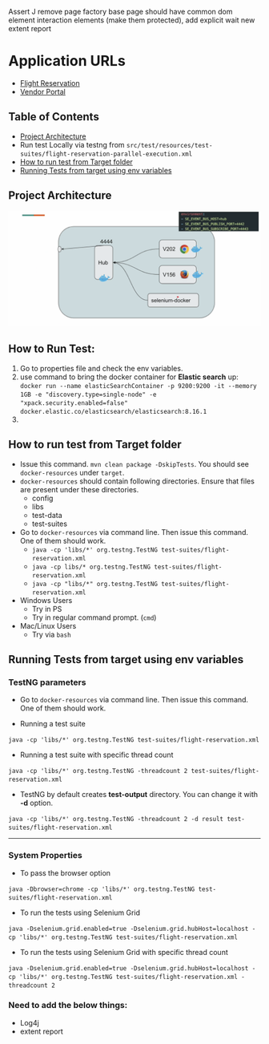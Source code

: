 Assert J
remove page factory
base page should have common dom element interaction elements (make them protected), add explicit wait
new extent report

# Application URLs

- [Flight Reservation](https://d1uh9e7cu07ukd.cloudfront.net/selenium-docker/reservation-app/index.html)
- [Vendor Portal](https://d1uh9e7cu07ukd.cloudfront.net/selenium-docker/vendor-app/index.html)

## Table of Contents
- [Project Architecture](#project-architecture)
- Run test Locally via testng from `src/test/resources/test-suites/flight-reservation-parallel-execution.xml`
- [How to run test from Target folder](#how-to-run-test-from-target-folder)
- [Running Tests from target using env variables](#running-tests-from-target-using-env-variables)

## Project Architecture
![projectArchitecture.png](src%2Ftest%2Fresources%2Fdocker%2FprojectArchitecture.png)

## How to Run Test:
1. Go to properties file and check the env variables.
2. use command to bring the docker container for **Elastic search** up: `docker run --name elasticSearchContainer -p 9200:9200 -it --memory 1GB -e "discovery.type=single-node" -e "xpack.security.enabled=false" docker.elastic.co/elasticsearch/elasticsearch:8.16.1`
3. 



## How to run test from Target folder

- Issue this command. `mvn clean package -DskipTests`. You should see `docker-resources` under `target`.
- `docker-resources` should contain following directories. Ensure that files are present under these directories.
    - config
    - libs
    - test-data
    - test-suites
- Go to `docker-resources` via command line. Then issue this command. One of them should work.
    - `java -cp 'libs/*' org.testng.TestNG test-suites/flight-reservation.xml`
    - `java -cp libs/* org.testng.TestNG test-suites/flight-reservation.xml`
    - `java -cp "libs/*" org.testng.TestNG test-suites/flight-reservation.xml`
- Windows Users
    - Try in PS
    - Try in regular command prompt. (`cmd`)
- Mac/Linux Users
    - Try via `bash`

## Running Tests from target using env variables

### TestNG parameters

- Go to `docker-resources` via command line. Then issue this command. One of them should work.

- Running a test suite

`java -cp 'libs/*' org.testng.TestNG test-suites/flight-reservation.xml`

- Running a test suite with specific thread count

`java -cp 'libs/*' org.testng.TestNG -threadcount 2 test-suites/flight-reservation.xml`

- TestNG by default creates **test-output** directory. You can change it with **-d** option.

`java -cp 'libs/*' org.testng.TestNG -threadcount 2 -d result test-suites/flight-reservation.xml`

---

### System Properties

- To pass the browser option

`java -Dbrowser=chrome -cp 'libs/*' org.testng.TestNG test-suites/flight-reservation.xml`

- To run the tests using Selenium Grid

`java -Dselenium.grid.enabled=true -Dselenium.grid.hubHost=localhost -cp 'libs/*' org.testng.TestNG test-suites/flight-reservation.xml`

- To run the tests using Selenium Grid with specific thread count

`java -Dselenium.grid.enabled=true -Dselenium.grid.hubHost=localhost -cp 'libs/*' org.testng.TestNG test-suites/flight-reservation.xml -threadcount 2`


### Need to add the below things:
- Log4j
- extent report